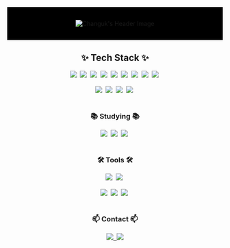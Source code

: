 <!-- 프로필 헤더 -->
<div align="center" style="background-color: #000000; padding: 30px; text-align: center;">
  <img src="https://capsule-render.vercel.app/api?type=cylinder&color=gradient&height=150&section=header&text=Welcome%20to%20the%20Urban-Jungle&animation=fadeIn&fontColor=000000&fontSize=40" alt="Changuk's Header Image"/>
</div>

<div align="center">
  <h2>✨ Tech Stack ✨</h2>
  <img src="https://img.shields.io/badge/Python-3776AB?style=for-the-badge&logo=Python&logoColor=white" />&nbsp
  <img src="https://img.shields.io/badge/C-00599C?style=for-the-badge&logo=c%2B%2B&logoColor=white" />&nbsp
  <img src="https://img.shields.io/badge/Matlab-0076A8?style=for-the-badge&logo=matlab&logoColor=white" />&nbsp
  <img src="https://img.shields.io/badge/java-007396?style=for-the-badge&logo=java&logoColor=white" />&nbsp
  <img src="https://img.shields.io/badge/javascript-F7DF1E.svg?style=for-the-badge&logo=javascript&logoColor=20232a" />&nbsp
  <img src="https://img.shields.io/badge/html5-E34F26?style=for-the-badge&logo=html5&logoColor=white" />&nbsp
  <img src="https://img.shields.io/badge/css-1572B6?style=for-the-badge&logo=css3&logoColor=white" />&nbsp
  <img src="https://img.shields.io/badge/react-20232a.svg?style=for-the-badge&logo=react&logoColor=61DAFB" />&nbsp
  <img src="https://img.shields.io/badge/flask-000000?style=for-the-badge&logo=flask&logoColor=white" />&nbsp
</div>

<br>

<div align="center">
  <img src="https://img.shields.io/badge/microsoftpowerpoint-B7472A?style=for-the-badge&logo=microsoftpowerpoint&logoColor=white" />&nbsp
  <img src="https://img.shields.io/badge/microsoftword-2B579A?style=for-the-badge&logo=microsoftword&logoColor=white" />&nbsp
  <img src="https://img.shields.io/badge/microsoftexcel-217346?style=for-the-badge&logo=microsoftexcel&logoColor=white" />&nbsp
  <img src="https://img.shields.io/badge/Matplotlib-11557c.svg?style=for-the-badge&logo=Matplotlib&logoColor=white" />&nbsp
</div>

<br>

<h3 align="center">📚 Studying 📚</h3>
<div align="center">
  <img src="https://img.shields.io/badge/C++-00599C?style=for-the-badge&logo=C++&logoColor=white" />&nbsp
  <img src="https://img.shields.io/badge/linux-FCC624?style=for-the-badge&logo=linux&logoColor=black" />&nbsp
  <img src="https://img.shields.io/badge/Spring Boot-6DB33F?style=for-the-badge&logo=spring boot&logoColor=white" />&nbsp
</div>

<br>

<h3 align="center">🛠 Tools 🛠</h3>
<div align="center">
  <img src="https://img.shields.io/badge/git-F05033.svg?style=for-the-badge&logo=git&logoColor=white" />&nbsp
  <img src="https://img.shields.io/badge/github-181717.svg?style=for-the-badge&logo=github&logoColor=white" />&nbsp
</div>

<br>

<div align="center">
  <img src="https://img.shields.io/badge/VSCode-2C2C32.svg?style=for-the-badge&logo=visual-studio-code&logoColor=22ABF3" />&nbsp
  <img src="https://img.shields.io/badge/jupyter-2C2C32.svg?style=for-the-badge&logo=jupyter&logoColor=F37726" />&nbsp
  <img src="https://img.shields.io/badge/-codeblocks-41AD48?style=for-the-badge&logo=codeblocks&logoColor=white" />&nbsp
<!--   <img src="https://img.shields.io/badge/Colab-2C2C32.svg?style=for-the-badge&logo=googlecolab&logoColor=F9AB00" />&nbsp -->
</div>

<br>

<h3 align="center">📫 Contact 📫</h3>
<div align="center">
  <a href="ljmtt2000@gmail.com">
    <img
      src="https://img.shields.io/badge/ljmtt2000@gmail.com-D14836?style=for-the-badge&logo=gmail&logoColor=white"/>&nbsp
  </a>
  <a href="https://www.instagram.com/__1020.0?igsh=MTVma3U3ODdyYjFrYg%3D%3D&utm_source=qr">
        <img src="https://img.shields.io/badge/Instagram-E4405F?style=for-the-badge&logo=Instagram&logoColor=white"/> 
    </a>
</div>
